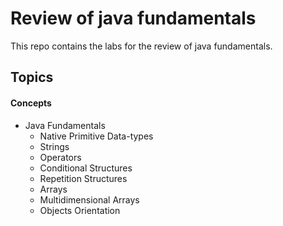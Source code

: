 # Review of java fundamentals
This repo contains the labs for the review of java fundamentals.
## Topics

#### Concepts
* Java Fundamentals
    * Native Primitive Data-types
    * Strings
    * Operators
    * Conditional Structures
    * Repetition Structures
    * Arrays
    * Multidimensional Arrays
    * Objects Orientation
